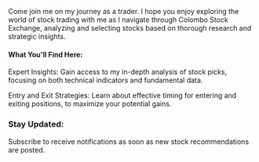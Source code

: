 Come join me on my journey as a trader. I hope you enjoy exploring the world of stock trading with me as I navigate through Colombo Stock Exchange, analyzing and selecting stocks based on thorough research and strategic insights.

#### What You'll Find Here:

Expert Insights: Gain access to my in-depth analysis of stock picks, focusing on both technical indicators and fundamental data.

Entry and Exit Strategies: Learn about effective timing for entering and exiting positions, to maximize your potential gains.

### Stay Updated:

Subscribe to receive notifications as soon as new stock recommendations are posted.
